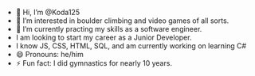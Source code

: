 - 👋 Hi, I’m @Koda125
- 👀 I’m interested in boulder climbing and video games of all sorts.
- 🌱 I’m currently practing my skills as a software engineer.
- I am looking to start my career as a Junior Developer.
- I know JS, CSS, HTML, SQL, and am currently working on learning C#
- 😄 Pronouns: he/him
- ⚡ Fun fact: I did gymnastics for nearly 10 years. 

<!---
Koda125/Koda125 is a ✨ special ✨ repository because its `README.md` (this file) appears on your GitHub profile.
You can click the Preview link to take a look at your changes.
--->
